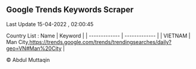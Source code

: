 

## Google Trends Keywords Scraper 
 
Last Update 15-04-2022 , 02:00:45

Country List :
 Name  | Keyword |
| ------------- | ------------- |
| VIETNAM | Man City,https://trends.google.com/trends/trendingsearches/daily?geo=VN#Man%20City |



© Abdul Muttaqin 
